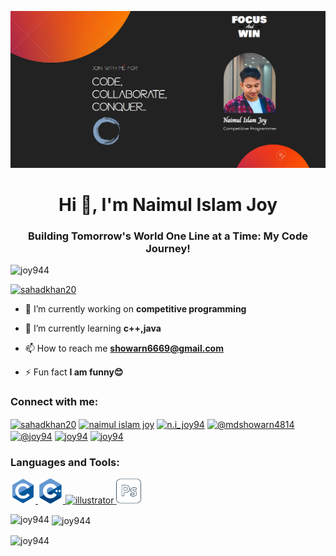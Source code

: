 ![logo](https://github.com/joy944/joy944/blob/main/Screenshot%202024-04-25%20050521.png)
<h1 align="center">Hi 👋, I'm Naimul Islam Joy</h1>
<h3 align="center">Building Tomorrow's World One Line at a Time: My Code Journey!</h3>

<p align="left"> <img src="https://komarev.com/ghpvc/?username=joy944&label=Profile%20views&color=0e75b6&style=flat" alt="joy944" /> </p>

<p align="left"> <a href="https://twitter.com/sahadkhan20" target="blank"><img src="https://img.shields.io/twitter/follow/sahadkhan20?logo=twitter&style=for-the-badge" alt="sahadkhan20" /></a> </p>

- 🔭 I’m currently working on **competitive programming**

- 🌱 I’m currently learning **c++,java**

- 📫 How to reach me **showarn6669@gmail.com**

- ⚡ Fun fact **I am funny😊**

<h3 align="left">Connect with me:</h3>
<p align="left">
<a href="https://twitter.com/sahadkhan20" target="blank"><img align="center" src="https://raw.githubusercontent.com/rahuldkjain/github-profile-readme-generator/master/src/images/icons/Social/twitter.svg" alt="sahadkhan20" height="30" width="40" /></a>
<a href="https://fb.com/naimul islam joy" target="blank"><img align="center" src="https://raw.githubusercontent.com/rahuldkjain/github-profile-readme-generator/master/src/images/icons/Social/facebook.svg" alt="naimul islam joy" height="30" width="40" /></a>
<a href="https://instagram.com/n.i_joy94" target="blank"><img align="center" src="https://raw.githubusercontent.com/rahuldkjain/github-profile-readme-generator/master/src/images/icons/Social/instagram.svg" alt="n.i_joy94" height="30" width="40" /></a>
<a href="https://www.youtube.com/c/@mdshowarn4814" target="blank"><img align="center" src="https://raw.githubusercontent.com/rahuldkjain/github-profile-readme-generator/master/src/images/icons/Social/youtube.svg" alt="@mdshowarn4814" height="30" width="40" /></a>
<a href="https://www.hackerrank.com/@joy94" target="blank"><img align="center" src="https://raw.githubusercontent.com/rahuldkjain/github-profile-readme-generator/master/src/images/icons/Social/hackerrank.svg" alt="@joy94" height="30" width="40" /></a>
<a href="https://codeforces.com/profile/joy94" target="blank"><img align="center" src="https://raw.githubusercontent.com/rahuldkjain/github-profile-readme-generator/master/src/images/icons/Social/codeforces.svg" alt="joy94" height="30" width="40" /></a>
<a href="https://www.leetcode.com/joy94" target="blank"><img align="center" src="https://raw.githubusercontent.com/rahuldkjain/github-profile-readme-generator/master/src/images/icons/Social/leet-code.svg" alt="joy94" height="30" width="40" /></a>
</p>

<h3 align="left">Languages and Tools:</h3>
<p align="left"> <a href="https://www.cprogramming.com/" target="_blank" rel="noreferrer"> <img src="https://raw.githubusercontent.com/devicons/devicon/master/icons/c/c-original.svg" alt="c" width="40" height="40"/> </a> <a href="https://www.w3schools.com/cpp/" target="_blank" rel="noreferrer"> <img src="https://raw.githubusercontent.com/devicons/devicon/master/icons/cplusplus/cplusplus-original.svg" alt="cplusplus" width="40" height="40"/> </a> <a href="https://www.adobe.com/in/products/illustrator.html" target="_blank" rel="noreferrer"> <img src="https://www.vectorlogo.zone/logos/adobe_illustrator/adobe_illustrator-icon.svg" alt="illustrator" width="40" height="40"/> </a> <a href="https://www.photoshop.com/en" target="_blank" rel="noreferrer"> <img src="https://raw.githubusercontent.com/devicons/devicon/master/icons/photoshop/photoshop-line.svg" alt="photoshop" width="40" height="40"/> </a> </p>

<p><img align="left" src="https://github-readme-stats.vercel.app/api/top-langs?username=joy944&show_icons=true&locale=en&layout=compact" alt="joy944" /></p>

<p>&nbsp;<img align="center" src="https://github-readme-stats.vercel.app/api?username=joy944&show_icons=true&locale=en" alt="joy944" /></p>

<p><img align="center" src="https://github-readme-streak-stats.herokuapp.com/?user=joy944&" alt="joy944" /></p>


